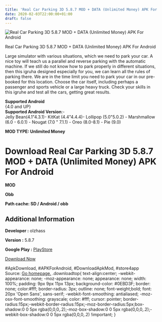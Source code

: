 ```yaml
---
title: 'Real Car Parking 3D 5.8.7 MOD + DATA (Unlimited Money) APK For Android'
date: 2020-02-03T22:00:00+01:00
draft: false
---
```


![Real Car Parking 3D 5.8.7 MOD + DATA (Unlimited Money) APK For Android](https://i0.wp.com/apkhome.net/wp-content/uploads/2020/02/Real-Car-Parking-3D-5.8.7-MOD-DATA-Unlimited-Money.png "Real Car Parking 3D 5.8.7 MOD + DATA (Unlimited Money) APK For Android")

  

Real Car Parking 3D 5.8.7 MOD + DATA (Unlimited Money) APK For Android

Large simulator with various situations, which we need to park your car. A nice toy will teach us a parallel and reverse parking with the automatic machine. If we still do not know how to park properly in different situations, then this igruha designed especially for you, we can learn all the rules of parking there. We are in the time limit you need to park your car in our pre-booked for this location. Choose the car itself, including perhaps a passenger and sports vehicle or a large heavy truck. Check your skills in this igruhe and test all the cars, getting great results.

**Supported Android**  
{4.0 and UP}  
**Supported Android Version**:-  
Jelly Bean(4.1"4.3.1)- KitKat (4.4"4.4.4)- Lollipop (5.0"5.0.2) - Marshmallow (6.0 - 6.0.1) - Nougat (7.0 " 7.1.1) - Oreo (8.0-8.1) - Pie (9.0)

**MOD TYPE: Unlimited Money**

Download Real Car Parking 3D 5.8.7 MOD + DATA (Unlimited Money) APK For Android
===============================================================================

**MOD**

**Obb**

**Path cache: SD / Android / obb**

Additional Information
----------------------

**Developer :** olzhass

**Version :** 5.8.7

**Google Play :** [PlayStore](https://play.google.com/store/apps/details?id=com.newsite.olzhas)

  

[Download Now](https://store4app.co/post/real-car-parking-3d-5-8-7-mod-data-unlimited-money-apk-for-android_1580759449)

  
#ApkDownload, #APKForAndroid, #DownloadApkMod, #store4app  
Source: [Go homepage.](https://store4app.co/post/real-car-parking-3d-5-8-7-mod-data-unlimited-money-apk-for-android_1580759449) .downloadtop{ text-align:center; -webkit-appearance: none; -moz-appearance: none; appearance: none; width: 100%; padding: 9px 9px 11px 13px; background-color: #0EBD3F; border: none; color:#fff; border-radius: 3px; outline: none; font-weight;bold; font: 20px 'Open Sans', sans-serif; -webkit-font-smoothing: antialiased; -moz-osx-font-smoothing: grayscale; color: #fff; cursor: pointer; border-radius:15px;-webkit-border-radius:15px;-moz-border-radius:5px;box-shadow:0 0 5px rgba(0,0,0,.2);-moz-box-shadow:0 0 5px rgba(0,0,0,.2);-webkit-box-shadow:0 0 5px rgba(0,0,0,.2) !important; }